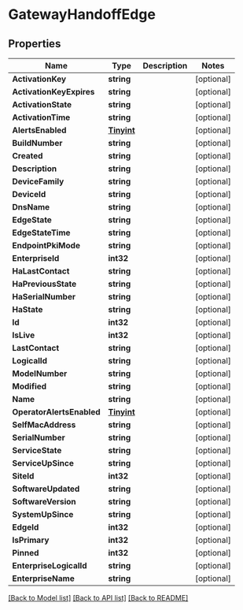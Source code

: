 # GatewayHandoffEdge

## Properties

Name | Type | Description | Notes
------------ | ------------- | ------------- | -------------
**ActivationKey** | **string** |  | [optional] 
**ActivationKeyExpires** | **string** |  | [optional] 
**ActivationState** | **string** |  | [optional] 
**ActivationTime** | **string** |  | [optional] 
**AlertsEnabled** | [**Tinyint**](tinyint.md) |  | [optional] 
**BuildNumber** | **string** |  | [optional] 
**Created** | **string** |  | [optional] 
**Description** | **string** |  | [optional] 
**DeviceFamily** | **string** |  | [optional] 
**DeviceId** | **string** |  | [optional] 
**DnsName** | **string** |  | [optional] 
**EdgeState** | **string** |  | [optional] 
**EdgeStateTime** | **string** |  | [optional] 
**EndpointPkiMode** | **string** |  | [optional] 
**EnterpriseId** | **int32** |  | [optional] 
**HaLastContact** | **string** |  | [optional] 
**HaPreviousState** | **string** |  | [optional] 
**HaSerialNumber** | **string** |  | [optional] 
**HaState** | **string** |  | [optional] 
**Id** | **int32** |  | [optional] 
**IsLive** | **int32** |  | [optional] 
**LastContact** | **string** |  | [optional] 
**LogicalId** | **string** |  | [optional] 
**ModelNumber** | **string** |  | [optional] 
**Modified** | **string** |  | [optional] 
**Name** | **string** |  | [optional] 
**OperatorAlertsEnabled** | [**Tinyint**](tinyint.md) |  | [optional] 
**SelfMacAddress** | **string** |  | [optional] 
**SerialNumber** | **string** |  | [optional] 
**ServiceState** | **string** |  | [optional] 
**ServiceUpSince** | **string** |  | [optional] 
**SiteId** | **int32** |  | [optional] 
**SoftwareUpdated** | **string** |  | [optional] 
**SoftwareVersion** | **string** |  | [optional] 
**SystemUpSince** | **string** |  | [optional] 
**EdgeId** | **int32** |  | [optional] 
**IsPrimary** | **int32** |  | [optional] 
**Pinned** | **int32** |  | [optional] 
**EnterpriseLogicalId** | **string** |  | [optional] 
**EnterpriseName** | **string** |  | [optional] 

[[Back to Model list]](../README.md#documentation-for-models) [[Back to API list]](../README.md#documentation-for-api-endpoints) [[Back to README]](../README.md)



